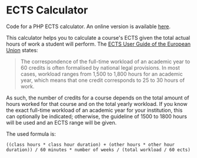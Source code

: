 # ECTS Calculator

Code for a PHP ECTS calculator. An online version is available [here](https://ects.lrk.tools).

This calculator helps you to calculate a course's ECTS given the total actual hours of work a student will perform. The [ECTS User Guide of the European Union](https://op.europa.eu/s/n9bG) states:

> The correspondence of the full-time workload of an academic year to 60 credits is often formalised by national legal provisions. In most cases, workload ranges from 1,500 to 1,800 hours for an academic year, which means that one credit corresponds to 25 to 30 hours of work.

As such, the number of credits for a course depends on the total amount of hours worked for that course and on the total yearly workload. If you know the exact full-time workload of an academic year for your institution, this can optionally be indicated; otherwise, the guideline of 1500 to 1800 hours will be used and an ECTS range will be given.

The used formula is:

`((class hours * class hour duration) + (other hours * other hour duration)) / 60 minutes * number of weeks / (total workload / 60 ects)`
